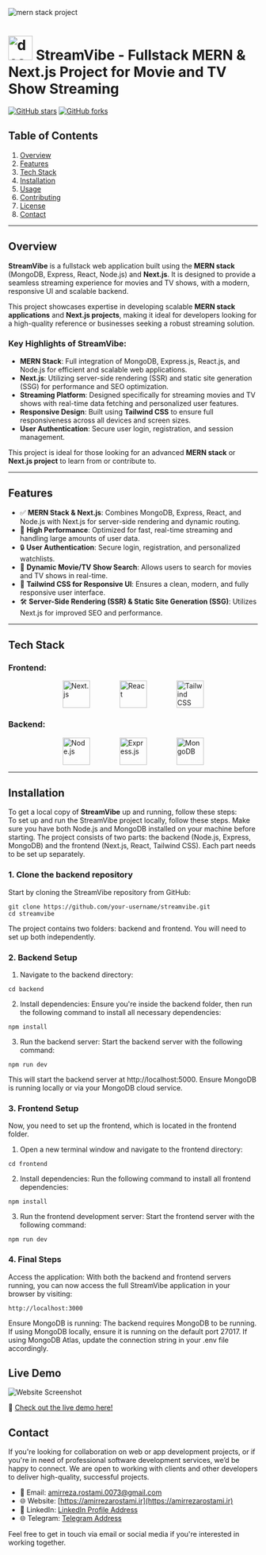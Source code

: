 ![mern stack project](https://github.com/amirrezaRst/StreamVibe/blob/master/frontend/public/github/project-thumbnail.jpg?raw=true)
# <img src="https://github.com/amirrezaRst/StreamVibe/blob/master/frontend/public/github/logo.png?raw=true" alt="description" width="49" height="49"> **StreamVibe** - Fullstack MERN & Next.js Project for Movie and TV Show Streaming

[![GitHub stars](https://img.shields.io/github/stars/amirrezaRst/StreamVibe?style=social)](https://github.com/amirrezaRst/StreamVibe/stargazers)
[![GitHub forks](https://img.shields.io/github/forks/amirrezaRst/StreamVibe?style=social)](https://github.com/amirrezaRst/StreamVibe/network/members)

## **Table of Contents**
1. [Overview](#overview)
2. [Features](#features)
3. [Tech Stack](#tech-stack)
4. [Installation](#installation)
5. [Usage](#usage)
6. [Contributing](#contributing)
7. [License](#license)
8. [Contact](#contact)

---

## **Overview** <a name="overview"></a>

**StreamVibe** is a fullstack web application built using the **MERN stack** (MongoDB, Express, React, Node.js) and **Next.js**. It is designed to provide a seamless streaming experience for movies and TV shows, with a modern, responsive UI and scalable backend.

This project showcases expertise in developing scalable **MERN stack applications** and **Next.js projects**, making it ideal for developers looking for a high-quality reference or businesses seeking a robust streaming solution.

### **Key Highlights of StreamVibe:**
- **MERN Stack**: Full integration of MongoDB, Express.js, React.js, and Node.js for efficient and scalable web applications.
- **Next.js**: Utilizing server-side rendering (SSR) and static site generation (SSG) for performance and SEO optimization.
- **Streaming Platform**: Designed specifically for streaming movies and TV shows with real-time data fetching and personalized user features.
- **Responsive Design**: Built using **Tailwind CSS** to ensure full responsiveness across all devices and screen sizes.
- **User Authentication**: Secure user login, registration, and session management.

This project is ideal for those looking for an advanced **MERN stack** or **Next.js project** to learn from or contribute to.

---

## **Features** <a name="features"></a>

- ✅ **MERN Stack & Next.js**: Combines MongoDB, Express, React, and Node.js with Next.js for server-side rendering and dynamic routing.
- 🚀 **High Performance**: Optimized for fast, real-time streaming and handling large amounts of user data.
- 🔒 **User Authentication**: Secure login, registration, and personalized watchlists.
- 🎥 **Dynamic Movie/TV Show Search**: Allows users to search for movies and TV shows in real-time.
- 🎨 **Tailwind CSS for Responsive UI**: Ensures a clean, modern, and fully responsive user interface.
- 🛠️ **Server-Side Rendering (SSR) & Static Site Generation (SSG)**: Utilizes Next.js for improved SEO and performance.

---

## **Tech Stack** <a name="tech-stack"></a>

### **Frontend:**
<p style="display: flex; justify-content: center; gap: 20px;">
  <img src="https://github.com/amirrezaRst/StreamVibe/blob/master/frontend/public/github/reactjs-logo.png?raw=true" alt="Next.js" width="55" style="margin: 0 20px;">
  <img src="https://github.com/amirrezaRst/StreamVibe/blob/master/frontend/public/github/nextjs-logo.png?raw=true" alt="React" width="55" style="margin: 0 20px;">
  <img src="https://github.com/amirrezaRst/StreamVibe/blob/master/frontend/public/github/tailwind-logo.png?raw=true" alt="Tailwind CSS" width="55" style="margin: 0 20px;">
</p>

### **Backend:**
<p style="display: flex; justify-content: center; gap: 20px;">
  <img src="https://github.com/amirrezaRst/StreamVibe/blob/master/frontend/public/github/nodejs-logo.png?raw=true" alt="Node.js" width="55" style="margin: 0 20px;">
  <img src="https://github.com/amirrezaRst/StreamVibe/blob/master/frontend/public/github/expressjs-logo.png?raw=true" alt="Express.js" width="55" style="margin: 0 20px;">
  <img src="https://github.com/amirrezaRst/StreamVibe/blob/master/frontend/public/github/mongodb-logo.png?raw=true" alt="MongoDB" width="55" style="margin: 0 20px;">
</p>




---

## **Installation** <a name="installation"></a>

To get a local copy of **StreamVibe** up and running, follow these steps:  
To set up and run the StreamVibe project locally, follow these steps. Make sure you have both Node.js and MongoDB installed on your machine before starting. The project consists of two parts: the backend (Node.js, Express, MongoDB) and the frontend (Next.js, React, Tailwind CSS). Each part needs to be set up separately.  

### **1. Clone the backend repository**  
Start by cloning the StreamVibe repository from GitHub:  
```
git clone https://github.com/your-username/streamvibe.git
cd streamvibe
```
The project contains two folders: backend and frontend. You will need to set up both independently.  

### **2. Backend Setup**  
1. Navigate to the backend directory:  
```
cd backend
```
2. Install dependencies: Ensure you're inside the backend folder, then run the following command to install all necessary dependencies:
```
npm install
```
3. Run the backend server: Start the backend server with the following command:
```
npm run dev
```
This will start the backend server at http://localhost:5000. Ensure MongoDB is running locally or via your MongoDB cloud service.  


### **3. Frontend Setup**  
Now, you need to set up the frontend, which is located in the frontend folder.  
1. Open a new terminal window and navigate to the frontend directory:
```
cd frontend
```
2. Install dependencies: Run the following command to install all frontend dependencies:
```
npm install
```
3. Run the frontend development server: Start the frontend server with the following command:
```
npm run dev
```

### **4. Final Steps**  
Access the application: With both the backend and frontend servers running, you can now access the full StreamVibe application in your browser by visiting:  
```
http://localhost:3000
```
Ensure MongoDB is running: The backend requires MongoDB to be running. If using MongoDB locally, ensure it is running on the default port 27017. If using MongoDB Atlas, update the connection string in your .env file accordingly.  




## **Live Demo** <a name="live-demo"></a>

![Website Screenshot](https://github.com/amirrezaRst/StreamVibe/blob/master/frontend/public/github/streamvibe-project-desktop.png?raw=true)

🔗 [Check out the live demo here!](https://streamvibe-live.liara.run/)


## **Contact**

If you're looking for collaboration on web or app development projects, or if you're in need of professional software development services, we’d be happy to connect. We are open to working with clients and other developers to deliver high-quality, successful projects.

- 📧 Email: [amirreza.rostami.0073@gmail.com](mailto:amirreza.rostami.0073@gmail.com)
- 🌐 Website: [https://amirrezarostami.ir](https://amirrezarostami.ir)
- 💼 LinkedIn: [LinkedIn Profile Address](https://www.linkedin.com/in/amirreza-rostami-2861b7265/)
- 🌐 Telegram: [Telegram Address](https://web.telegram.org/a/#478283953)

Feel free to get in touch via email or social media if you're interested in working together.

